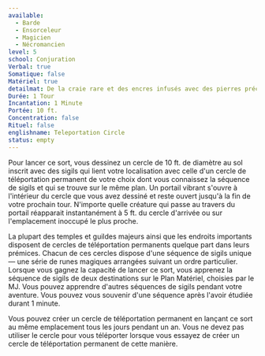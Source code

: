 ```yaml
---
available:
  - Barde
  - Ensorceleur
  - Magicien
  - Nécromancien
level: 5
school: Conjuration
Verbal: true
Somatique: false
Matériel: true
detailmat: De la craie rare et des encres infusés avec des pierres précieuses pour un total de 50 PO, que le sort consomme
Durée: 1 Tour
Incantation: 1 Minute
Portée: 10 ft.
Concentration: false
Rituel: false
englishname: Teleportation Circle
status: empty
---
```

Pour lancer ce sort, vous dessinez un cercle de 10 ft. de diamètre au sol inscrit avec des sigils qui lient votre localisation avec celle d'un cercle de téléportation permanent de votre choix dont vous connaissez la séquence de sigils et qui se trouve sur le même plan. Un portail vibrant s'ouvre à l'intérieur du cercle que vous avez dessiné et reste ouvert jusqu'à la fin de votre prochain tour. N'importe quelle créature qui passe au travers du portail réapparait instantanément à 5 ft. du cercle d'arrivée ou sur l'emplacement inoccupé le plus proche.

La plupart des temples et guildes majeurs ainsi que les endroits importants disposent de cercles de téléportation permanents quelque part dans leurs prémices. Chacun de ces cercles dispose d'une séquence de sigils unique — une série de runes magiques arrangées suivant un ordre particulier. Lorsque vous gagnez la capacité de lancer ce sort, vous apprenez la séquence de sigils de deux destinations sur le Plan Matériel, choisies par le MJ. Vous pouvez apprendre d'autres séquences de sigils pendant votre aventure. Vous pouvez vous souvenir d'une séquence après l'avoir étudiée durant 1 minute.

Vous pouvez créer un cercle de téléportation permanent en lançant ce sort au même emplacement tous les jours pendant un an. Vous ne devez pas utiliser le cercle pour vous téléporter lorsque vous essayez de créer un cercle de téléportation permanent de cette manière.
